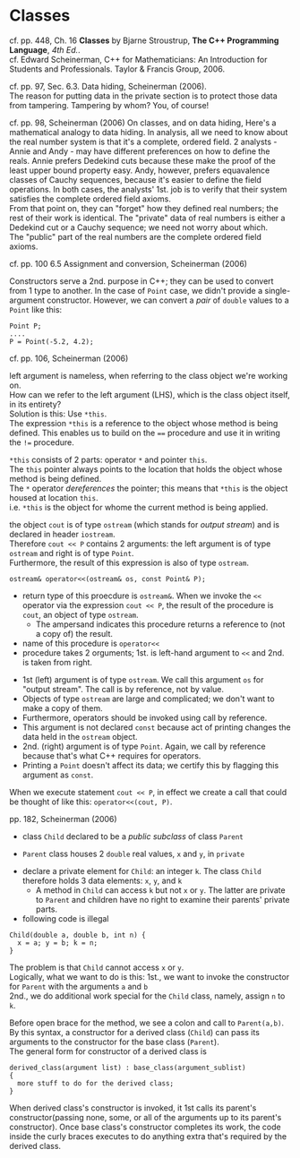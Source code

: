 # Classes

cf. pp. 448, Ch. 16 **Classes** by Bjarne Stroustrup, **The C++ Programming Language**, *4th Ed.*.  
cf. Edward Scheinerman, C++ for Mathematicians: An Introduction for Students and Professionals. Taylor & Francis Group, 2006. 

cf. pp. 97, Sec. 6.3. Data hiding, Scheinerman (2006).  
The reason for putting data in the private section is to protect those data from tampering. Tampering by whom? You, of course!

cf. pp. 98, Scheinerman (2006)
On classes, and on data hiding,
Here's a mathematical analogy to data hiding. 
In analysis, all we need to know about the real number system is that it's a complete, ordered field. 
2 analysts - Annie and Andy - may have different preferences on how to define the reals. 
Annie prefers Dedekind cuts because these make the proof of the least upper bound property easy. 
Andy, however, prefers equavalence classes of Cauchy sequences, because it's easier to define the field operations. 
In both cases, the analysts' 1st. job is to verify that their system satisfies the complete ordered field axioms.  
From that point on, they can "forget" how they defined real numbers; the rest of their work is identical. 
The "private" data of real numbers is either a Dedekind cut or a Cauchy sequence; we need not worry about which.  
The "public" part of the real numbers are the complete ordered field axioms.  

cf. pp. 100 6.5 Assignment and conversion, Scheinerman (2006)

Constructors serve a 2nd. purpose in C++; they can be used to convert from 1 type to another. 
In the case of `Point` case, we didn't provide a single-argument constructor. However, we can convert a *pair* of `double` values to a `Point` like this:
```
Point P;
....
P = Point(-5.2, 4.2);
```

cf. pp. 106, Scheinerman (2006)

left argument is nameless, when referring to the class object we're working on.  
How can we refer to the left argument (LHS), which is the class object itself, in its entirety?  
Solution is this: Use `*this`.  
The expression `*this` is a reference to the object whose method is being defined.  This enables us to build on the `==` procedure and use it in writing the `!=` procedure.  

`*this` consists of 2 parts: operator `*` and pointer `this`.   
The `this` pointer always points to the location that holds the object whose method is being defined.  
The `*` operator *dereferences* the pointer; this means that `*this` is the object housed at location `this`.  
i.e. `*this` is the object for whome the current method is being applied. 

the object `cout` is of type `ostream` (which stands for *output stream*) and is declared in header `iostream`.  
Therefore `cout << P` contains 2 arguments: the left argument is of type `ostream` and right is of type `Point`.  
Furthermore, the result of this expression is also of type `ostream`.  

```
ostream& operator<<(ostream& os, const Point& P);
```
* return type of this proecdure is `ostream&`.  When we invoke the `<<` operator via the expression `cout << P`, the result of the procedure is `cout`, an object of type `ostream`.  
  - The ampersand indicates this procedure returns a reference to (not a copy of) the result.  
* name of this procedure is `operator<<` 
*  procedure takes 2 orguments; 1st. is left-hand argument to `<<` and 2nd. is taken from right.
  - 1st (left) argument is of type `ostream`. We call this argument `os` for "output stream". The call is by reference, not by value. 
  - Objects of type `ostream` are large and complicated; we don't want to make a copy of them.  
  - Furthermore, operators should be invoked using call by reference. 
  - This argument is not declared `const` because act of printing changes the data held in the `ostream` object. 
  - 2nd. (right) argument is of type `Point`. Again, we call by reference because that's what C++ requires for operators. 
  - Printing a `Point` doesn't affect its data; we certify this by flagging this argument as `const`.  

When we execute statement `cout << P`, in effect we create a call that could be thought of like this: `operator<<(cout, P)`.  

pp. 182, Scheinerman (2006)

* class `Child` declared to be a *public subclass* of class `Parent`  
 - `Parent` class houses 2 `double` real values, `x` and `y`, in `private` 
* declare a private element for `Child`: an integer `k`.  The class `Child` therefore holds 3 data elements: `x`, `y`, and `k`
  - A method in `Child` can access `k` but not `x` or `y`. The latter are private to `Parent` and children have no right to examine their parents' private parts. 
* following code is illegal  
```
Child(double a, double b, int n) {
  x = a; y = b; k = n;
}
```
The problem is that `Child` cannot access `x` or `y`.  
Logically, what we want to do is this: 
1st., we want to invoke the constructor for `Parent` with the arguments `a` and `b`  
2nd., we do additional work special for the `Child` class, namely, assign `n` to `k`.  

Before open brace for the method, we see a colon and call to `Parent(a,b)`. By this syntax, a constructor for a derived class (`Child`) can pass its arguments to the constructor for the base class (`Parent`).  
The general form for constructor of a derived class is 
```
derived_class(argument list) : base_class(argument_sublist)
{
  more stuff to do for the derived class;
}
```  
When derived class's constructor is invoked, it 1st calls its parent's constructor(passing none, some, or all of the arguments up to its parent's constructor).  Once base class's constructor completes its work, the code inside the curly braces executes to do anything extra that's required by the derived class.




